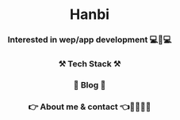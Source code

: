 <div align="center">

  # Hanbi
  
  ### Interested in wep/app development 💻📱💻

  ### ⚒️ Tech Stack ⚒️
  
  ### 🧸 Blog 🧸
  
  ### 👉 About me & contact 👈💁‍♀️🙋‍♀️
</div>

<!--
**rlagksql219/rlagksql219** is a ✨ _special_ ✨ repository because its `README.md` (this file) appears on your GitHub profile.

Here are some ideas to get you started:

- 🔭 I’m currently working on ...
- 🌱 I’m currently learning ...
- 👯 I’m looking to collaborate on ...
- 🤔 I’m looking for help with ...
- 💬 Ask me about ...
- 📫 How to reach me: ...
- 😄 Pronouns: ...
- ⚡ Fun fact: ...
-->
